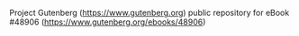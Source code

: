 Project Gutenberg (https://www.gutenberg.org) public repository for eBook #48906 (https://www.gutenberg.org/ebooks/48906)
